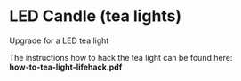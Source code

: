 # LED Candle (tea lights)
Upgrade for a LED tea light

The instructions how to hack the tea light can be found here:<br>
<b>how-to-tea-light-lifehack.pdf</b>

